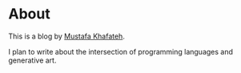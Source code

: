 # About

This is a blog by [Mustafa Khafateh](https://khafateh.com).

I plan to write about the intersection of programming languages and generative art.
